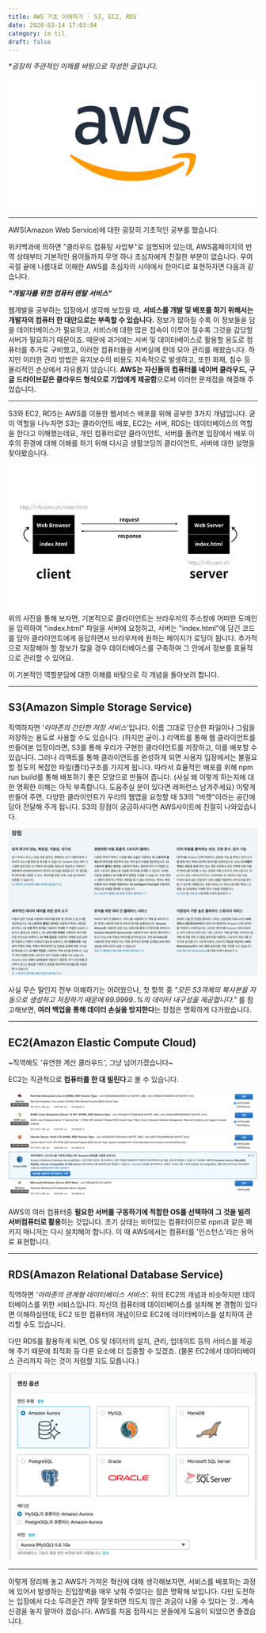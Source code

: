 ```yaml
---
title: AWS 기초 이해하기 - S3, EC2, RDS
date: 2020-03-14 17:03:04
category: im til
draft: false
---
```


_\*굉장히 주관적인 이해를 바탕으로 작성한 글입니다._

![aws](./images/AWS_logo.png)

---

AWS(Amazon Web Service)에 대한 굉장히 기초적인 공부를 했습니다.

위키백과에 의하면 "클라우드 컴퓨팅 사업부"로 설명되어 있는데, AWS홈페이지의 번역 상태부터 기본적인 용어들까지 무엇 하나 초심자에게 친절한 부분이 없습니다. 우여곡절 끝에 나름대로 이해한 AWS를 초심자의 시야에서 한마디로 표현하자면 다음과 같습니다.

**_"개발자를 위한 컴퓨터 렌탈 서비스"_**

웹개발을 공부하는 입장에서 생각해 보았을 때, **서비스를 개발 및 배포를 하기 위해서는 개발자의 컴퓨터 한 대만으로는 부족할 수 있습니다.** 정보가 많아질 수록 이 정보들을 담을 데이터베이스가 필요하고, 서비스에 대한 많은 접속이 이루어 질수록 그것을 감당할 서버가 필요하기 때문이죠. 때문에 과거에는 서버 및 데이터베이스로 활용할 용도로 컴퓨터를 추가로 구비했고, 이러한 컴퓨터들을 서버실에 한데 모아 관리를 해왔습니다. 하지만 이러한 관리 방법은 유지보수의 비용도 지속적으로 발생하고, 또한 화재, 침수 등 물리적인 손상에서 자유롭지 않습니다. **AWS는 자신들의 컴퓨터를 네이버 클라우드, 구글 드라이브같은 클라우드 형식으로 기업에게 제공함**으로써 이러한 문제점을 해결해 주었습니다.

---

S3와 EC2, RDS는 AWS를 이용한 웹서비스 배포를 위해 공부한 3가지 개념입니다. 굳이 역할을 나누자면 S3는 클라이언트 배포, EC2는 서버, RDS는 데이터베이스의 역할을 한다고 이해했는데요, 개인 컴퓨터로만 클라이언트, 서버를 돌려본 입장에서 배포 이후의 환경에 대해 이해를 하기 위해 다시금 생활코딩의 클라이언트, 서버에 대한 설명을 찾아봤습니다.

![client-server](./images/client-server.png)

위의 사진을 통해 보자면, 기본적으로 클라이언트는 브라우저의 주소창에 어떠한 도메인을 입력하여 "index.html" 파일을 서버에 요청하고, 서버는 "index.html"에 담긴 코드를 담아 클라이언트에게 응답하면서 브라우저에 원하는 페이지가 로딩이 됩니다. 추가적으로 저장해야 할 정보가 많을 경우 데이터베이스를 구축하여 그 안에서 정보를 효율적으로 관리할 수 있어요.

이 기본적인 역할분담에 대한 이해를 바탕으로 각 개념을 돌아보려 합니다.

---

## S3(Amazon Simple Storage Service)

직역하자면 '_아마존의 간단한 저장 서비스_'입니다. 이름 그대로 단순한 파일이나 그림을 저장하는 용도로 사용할 수도 있습니다. (하지만 굳이..) 리액트를 통해 웹 클라이언트를 만들어본 입장이라면, S3를 통해 우리가 구현한 클라이언트를 저장하고, 이를 배포할 수 있습니다. 그러나 리액트를 통해 클라이언트를 완성하게 되면 사용자 입장에서는 불필요할 정도의 복잡한 파일(폴더)구조를 가지게 됩니다. 따라서 효율적인 배포를 위해 npm run build를 통해 배포하기 좋은 모양으로 만들어 줍니다. (사실 왜 이렇게 하는지에 대한 명확한 이해는 아직 부족합니다. 도움주실 분이 있다면 레퍼런스 남겨주세요) 이렇게 만들어 주면, 다양한 클라이언트가 우리의 웹앱을 요청할 때 S3의 "버켓"이라는 공간에 담아 전달해 주게 됩니다. S3의 장점이 궁금하시다면 AWS사이트에 친절히 나와있습니다.

![somewhat_good](./images/good-aws.png)

사실 무슨 말인지 전부 이해하기는 어려웠으나, 첫 항목 중 _"모든 S3객체의 복사본을 자동으로 생성하고 저장하기 때문에 99.9999..%의 데이터 내구성을 제공합니다."_ 를 참고해보면, **여러 백업을 통해 데이터 손실을 방지한다**는 장점은 명확하게 다가왔습니다.

---

## EC2(Amazon Elastic Compute Cloud)

~직역해도 '유연한 계산 클라우드', 그냥 넘어가겠습니다~

EC2는 직관적으로 **컴퓨터를 한 대 빌린다**고 볼 수 있습니다.

![ecs-intro](./images/ec2-intro.png)

AWS의 여러 컴퓨터중 **필요한 서버를 구동하기에 적합한 OS를 선택하여 그 것을 빌려 서버컴퓨터로 활용**하는 것입니다. 초기 상태는 비어있는 컴퓨터이므로 npm과 같은 패키지 매니저는 다시 설치해야 합니다. 이 때 AWS에서는 컴퓨터를 '인스턴스'라는 용어로 표현합니다.

---

## RDS(Amazon Relational Database Service)

직역하면 _'아마존의 관계형 데이터베이스 서비스'._ 위의 EC2의 개념과 비슷하지만 데이터베이스를 위한 서비스입니다. 자신의 컴퓨터에 데이터베이스를 설치해 본 경험이 있다면 이해하실텐데, EC2 또한 컴퓨터의 개념이므로 EC2에 데이터베이스를 설치하여 관리할 수도 있습니다.

다만 RDS를 활용하게 되면, OS 및 데이터의 설치, 관리, 업데이트 등의 서비스를 제공해 주기 때문에 최적화 등 다른 요소에 더 집중할 수 있겠죠. (물론 EC2에서 데이터베이스 관리까지 하는 것이 저렴할 지도 모릅니다.)

![rds-intro](./images/rds-intro.png)

---

이렇게 정리해 놓고 AWS가 가져온 혁신에 대해 생각해보자면, 서비스를 배포하는 과정에 있어서 발생하는 진입장벽을 매우 낮춰 주었다는 점은 명확해 보입니다. 다만 도전하는 입장에서 다소 두려운건 까딱 잘못하면 의도치 않은 과금이 나올 수 있다는 것...계속 신경을 놓지 말아야 겠습니다. AWS를 처음 접하시는 분들에게 도움이 되었으면 좋겠습니다.
